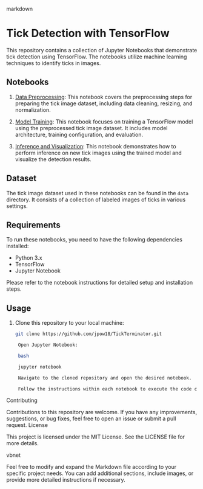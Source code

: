 markdown

# Tick Detection with TensorFlow

This repository contains a collection of Jupyter Notebooks that demonstrate tick detection using TensorFlow. The notebooks utilize machine learning techniques to identify ticks in images.

## Notebooks

1. [Data Preprocessing](notebooks/data_preprocessing.ipynb): This notebook covers the preprocessing steps for preparing the tick image dataset, including data cleaning, resizing, and normalization.

2. [Model Training](notebooks/model_training.ipynb): This notebook focuses on training a TensorFlow model using the preprocessed tick image dataset. It includes model architecture, training configuration, and evaluation.

3. [Inference and Visualization](notebooks/inference_and_visualization.ipynb): This notebook demonstrates how to perform inference on new tick images using the trained model and visualize the detection results.

## Dataset

The tick image dataset used in these notebooks can be found in the `data` directory. It consists of a collection of labeled images of ticks in various settings.

## Requirements

To run these notebooks, you need to have the following dependencies installed:

- Python 3.x
- TensorFlow
- Jupyter Notebook

Please refer to the notebook instructions for detailed setup and installation steps.

## Usage

1. Clone this repository to your local machine:
   ```bash
   git clone https://github.com/jpow18/TickTerminator.git

    Open Jupyter Notebook:

    bash

    jupyter notebook

    Navigate to the cloned repository and open the desired notebook.

    Follow the instructions within each notebook to execute the code cells and explore tick detection with TensorFlow.

Contributing

Contributions to this repository are welcome. If you have any improvements, suggestions, or bug fixes, feel free to open an issue or submit a pull request.
License

This project is licensed under the MIT License. See the LICENSE file for more details.

vbnet

Feel free to modify and expand the Markdown file according to your specific project needs. You can add additional sections, include images, or provide more detailed instructions if necessary.
